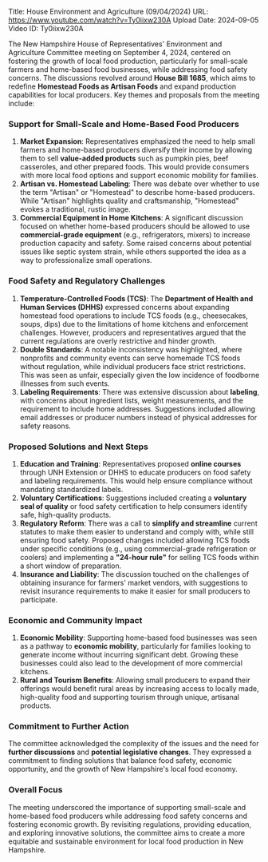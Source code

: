 Title: House Environment and Agriculture (09/04/2024)
URL: https://www.youtube.com/watch?v=Ty0iixw230A
Upload Date: 2024-09-05
Video ID: Ty0iixw230A

The New Hampshire House of Representatives' Environment and Agriculture Committee meeting on September 4, 2024, centered on fostering the growth of local food production, particularly for small-scale farmers and home-based food businesses, while addressing food safety concerns. The discussions revolved around **House Bill 1685**, which aims to redefine **Homestead Foods as Artisan Foods** and expand production capabilities for local producers. Key themes and proposals from the meeting include:

### **Support for Small-Scale and Home-Based Food Producers**
1. **Market Expansion**: Representatives emphasized the need to help small farmers and home-based producers diversify their income by allowing them to sell **value-added products** such as pumpkin pies, beef casseroles, and other prepared foods. This would provide consumers with more local food options and support economic mobility for families.
2. **Artisan vs. Homestead Labeling**: There was debate over whether to use the term "Artisan" or "Homestead" to describe home-based producers. While "Artisan" highlights quality and craftsmanship, "Homestead" evokes a traditional, rustic image.
3. **Commercial Equipment in Home Kitchens**: A significant discussion focused on whether home-based producers should be allowed to use **commercial-grade equipment** (e.g., refrigerators, mixers) to increase production capacity and safety. Some raised concerns about potential issues like septic system strain, while others supported the idea as a way to professionalize small operations.

### **Food Safety and Regulatory Challenges**
1. **Temperature-Controlled Foods (TCS)**: The **Department of Health and Human Services (DHHS)** expressed concerns about expanding homestead food operations to include TCS foods (e.g., cheesecakes, soups, dips) due to the limitations of home kitchens and enforcement challenges. However, producers and representatives argued that the current regulations are overly restrictive and hinder growth.
2. **Double Standards**: A notable inconsistency was highlighted, where nonprofits and community events can serve homemade TCS foods without regulation, while individual producers face strict restrictions. This was seen as unfair, especially given the low incidence of foodborne illnesses from such events.
3. **Labeling Requirements**: There was extensive discussion about **labeling**, with concerns about ingredient lists, weight measurements, and the requirement to include home addresses. Suggestions included allowing email addresses or producer numbers instead of physical addresses for safety reasons.

### **Proposed Solutions and Next Steps**
1. **Education and Training**: Representatives proposed **online courses** through UNH Extension or DHHS to educate producers on food safety and labeling requirements. This would help ensure compliance without mandating standardized labels.
2. **Voluntary Certifications**: Suggestions included creating a **voluntary seal of quality** or food safety certification to help consumers identify safe, high-quality products.
3. **Regulatory Reform**: There was a call to **simplify and streamline** current statutes to make them easier to understand and comply with, while still ensuring food safety. Proposed changes included allowing TCS foods under specific conditions (e.g., using commercial-grade refrigeration or coolers) and implementing a **"24-hour rule"** for selling TCS foods within a short window of preparation.
4. **Insurance and Liability**: The discussion touched on the challenges of obtaining insurance for farmers' market vendors, with suggestions to revisit insurance requirements to make it easier for small producers to participate.

### **Economic and Community Impact**
1. **Economic Mobility**: Supporting home-based food businesses was seen as a pathway to **economic mobility**, particularly for families looking to generate income without incurring significant debt. Growing these businesses could also lead to the development of more commercial kitchens.
2. **Rural and Tourism Benefits**: Allowing small producers to expand their offerings would benefit rural areas by increasing access to locally made, high-quality food and supporting tourism through unique, artisanal products.

### **Commitment to Further Action**
The committee acknowledged the complexity of the issues and the need for **further discussions** and **potential legislative changes**. They expressed a commitment to finding solutions that balance food safety, economic opportunity, and the growth of New Hampshire's local food economy.

### **Overall Focus**
The meeting underscored the importance of supporting small-scale and home-based food producers while addressing food safety concerns and fostering economic growth. By revisiting regulations, providing education, and exploring innovative solutions, the committee aims to create a more equitable and sustainable environment for local food production in New Hampshire.